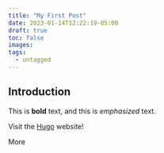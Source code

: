 ```yaml
---
title: "My First Post"
date: 2023-01-14T12:22:19-05:00
draft: true
toc: false
images:
tags:
  - untagged
---
```

## Introduction

This is **bold** text, and this is *emphasized* text.

Visit the [Hugo](https://gohugo.io) website!

More

